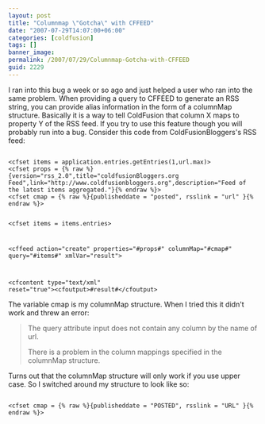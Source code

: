 ```yaml
---
layout: post
title: "Columnmap \"Gotcha\" with CFFEED"
date: "2007-07-29T14:07:00+06:00"
categories: [coldfusion]
tags: []
banner_image: 
permalink: /2007/07/29/Columnmap-Gotcha-with-CFFEED
guid: 2229
---
```


I ran into this bug a week or so ago and just helped a user who ran into the same problem. When providing a query to CFFEED to generate an RSS string, you can provide alias information in the form of a columnMap structure. Basically it is a way to tell ColdFusion that column X maps to property Y of the RSS feed. If you try to use this feature though you will probably run into a bug. Consider this code from <a hrref="http://www.coldfusionbloggers.org">ColdFusionBloggers</a>'s RSS feed:

<code>
&lt;cfset items = application.entries.getEntries(1,url.max)&gt;
&lt;cfset props = {% raw %}{version="rss_2.0",title="coldfusionBloggers.org Feed",link="http://www.coldfusionbloggers.org",description="Feed of the latest items aggregated."}{% endraw %}&gt;
&lt;cfset cmap = {% raw %}{publisheddate = "posted", rsslink = "url" }{% endraw %}&gt;

&lt;cfset items = items.entries&gt;

&lt;cffeed action="create" properties="#props#" columnMap="#cmap#" query="#items#" xmlVar="result"&gt;

&lt;cfcontent type="text/xml" reset="true"&gt;&lt;cfoutput&gt;#result#&lt;/cfoutput&gt;
</code>

The variable cmap is my columnMap structure. When I tried this it didn't work and threw an error:

<blockquote>
The query attribute input does not contain any column by the name of url.

There is a problem in the column mappings specified in the columnMap structure.
</blockquote>

Turns out that the columnMap structure will only work if you use upper case. So I switched around my structure to look like so:

<code>
&lt;cfset cmap = {% raw %}{publisheddate = "POSTED", rsslink = "URL" }{% endraw %}&gt;
</code>